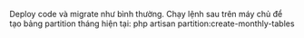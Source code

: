 Deploy code và migrate như bình thường.
Chạy lệnh sau trên máy chủ để tạo bảng partition tháng hiện tại:
php artisan partition:create-monthly-tables